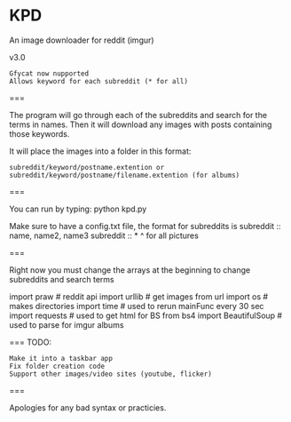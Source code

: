 KPD
===

An image downloader for reddit (imgur)


v3.0

	Gfycat now nupported
	Allows keyword for each subreddit (* for all)

===

The program will go through each of the subreddits and search for the terms in names. Then it will download any images with posts containing
those keywords. 

It will place the images into a folder in this format:

	subreddit/keyword/postname.extention or
	subreddit/keyword/postname/filename.extention (for albums)

===

You can run by typing: 
	python kpd.py

Make sure to have a config.txt file, the format for subreddits is
	subreddit :: name, name2, name3 
	subreddit :: * 
	^ for all pictures

===

Right now you must change the arrays at the beginning to change subreddits and search terms

import praw # reddit api
import urllib # get images from url
import os # makes directories
import time # used to rerun mainFunc every 30 sec
import requests # used to get html for BS
from bs4 import BeautifulSoup # used to parse for imgur albums

===
	TODO:
	
	Make it into a taskbar app
	Fix folder creation code
	Support other images/video sites (youtube, flicker)

===

Apologies for any bad syntax or practicies.
